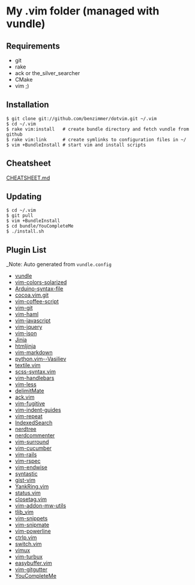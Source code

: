# My .vim folder (managed with vundle)

## Requirements

* git
* rake
* ack or the_silver_searcher
* CMake
* vim ;)

## Installation
    $ git clone git://github.com/benzimmer/dotvim.git ~/.vim
    $ cd ~/.vim
    $ rake vim:install   # create bundle directory and fetch vundle from github
    $ rake vim:link      # create symlinks to configuration files in ~/
    $ vim +BundleInstall # start vim and install scripts

## Cheatsheet

[CHEATSHEET.md](https://github.com/benzimmer/dotvim/blob/master/CHEATSHEET.md)

## Updating

    $ cd ~/.vim
    $ git pull
    $ vim +BundleInstall
    $ cd bundle/YouCompleteMe
    $ ./install.sh

## Plugin List

_Note: Auto generated from `vundle.config`


 * [vundle](https://github.com/gmarik/vundle)
 * [vim-colors-solarized](https://github.com/altercation/vim-colors-solarized)
 * [Arduino-syntax-file](https://github.com/vim-scripts/Arduino-syntax-file)
 * [cocoa.vim.git](https://github.com/jgoulah/cocoa.vim.git)
 * [vim-coffee-script](https://github.com/kchmck/vim-coffee-script)
 * [vim-git](https://github.com/tpope/vim-git)
 * [vim-haml](https://github.com/tpope/vim-haml)
 * [vim-javascript](https://github.com/pangloss/vim-javascript)
 * [vim-jquery](https://github.com/itspriddle/vim-jquery)
 * [vim-json](https://github.com/leshill/vim-json)
 * [Jinja](https://github.com/vim-scripts/Jinja)
 * [htmljinja](https://github.com/estin/htmljinja)
 * [vim-markdown](https://github.com/tpope/vim-markdown)
 * [python.vim--Vasiliev](https://github.com/vim-scripts/python.vim--Vasiliev)
 * [textile.vim](https://github.com/timcharper/textile.vim)
 * [scss-syntax.vim](https://github.com/cakebaker/scss-syntax.vim)
 * [vim-handlebars](https://github.com/nono/vim-handlebars)
 * [vim-less](https://github.com/groenewege/vim-less)
 * [delimitMate](https://github.com/Raimondi/delimitMate)
 * [ack.vim](https://github.com/mileszs/ack.vim)
 * [vim-fugitive](https://github.com/tpope/vim-fugitive)
 * [vim-indent-guides](https://github.com/mutewinter/vim-indent-guides)
 * [vim-repeat](https://github.com/tpope/vim-repeat)
 * [IndexedSearch](https://github.com/vim-scripts/IndexedSearch)
 * [nerdtree](https://github.com/scrooloose/nerdtree)
 * [nerdcommenter](https://github.com/ddollar/nerdcommenter)
 * [vim-surround](https://github.com/tpope/vim-surround)
 * [vim-cucumber](https://github.com/tpope/vim-cucumber)
 * [vim-rails](https://github.com/tpope/vim-rails)
 * [vim-rspec](https://github.com/taq/vim-rspec)
 * [vim-endwise](https://github.com/tpope/vim-endwise)
 * [syntastic](https://github.com/scrooloose/syntastic)
 * [gist-vim](https://github.com/mattn/gist-vim)
 * [YankRing.vim](https://github.com/vim-scripts/YankRing.vim)
 * [status.vim](https://github.com/dickeyxxx/status.vim)
 * [closetag.vim](https://github.com/vim-scripts/closetag.vim)
 * [vim-addon-mw-utils](https://github.com/MarcWeber/vim-addon-mw-utils)
 * [tlib_vim](https://github.com/tomtom/tlib_vim)
 * [vim-snippets](https://github.com/honza/vim-snippets)
 * [vim-snipmate](https://github.com/garbas/vim-snipmate)
 * [vim-powerline](https://github.com/Lokaltog/vim-powerline)
 * [ctrlp.vim](https://github.com/kien/ctrlp.vim)
 * [switch.vim](https://github.com/AndrewRadev/switch.vim)
 * [vimux](https://github.com/benmills/vimux)
 * [vim-turbux](https://github.com/jgdavey/vim-turbux)
 * [easybuffer.vim](https://github.com/troydm/easybuffer.vim)
 * [vim-gitgutter](https://github.com/airblade/vim-gitgutter)
 * [YouCompleteMe](https://github.com/Valloric/YouCompleteMe)
